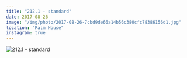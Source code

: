 ```yaml
---
title: "212.1 - standard"
date: 2017-08-26
image: "/img/photo/2017-08-26-7cbd9de66a14b56c380cfc78386156d1.jpg"
location: "Palm House"
instagram: true
---
```


![212.1 - standard](/img/photo/2017-08-26-7cbd9de66a14b56c380cfc78386156d1.jpg)
